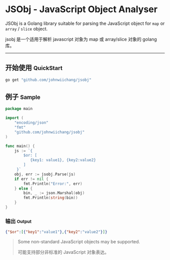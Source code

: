 # JSObj - JavaScript Object Analyser

JSObj is a Golang library suitable for parsing the JavaScript object for `map` or `array` / `slice` object.

jsobj 是一个适用于解析 javascript 对象为 map 或 array/slice 对象的 golang 库。

---

## 开始使用 <small>QuickStart</small>

```bash
go get "github.com/johnwiichang/jsobj"
```

## 例子 <small>Sample</small>

```go
package main

import (
	"encoding/json"
	"fmt"
	"github.com/johnwiichang/jsobj"
)

func main() {
	js := `{
		$or: [
		   {key1: value1}, {key2:value2}
		]
	 }`
	obj, err := jsobj.Parse(js)
	if err != nil {
		fmt.Println("Error:", err)
	} else {
		bin, _ := json.Marshal(obj)
		fmt.Println(string(bin))
	}
}
```

### 输出 <small>Output</small>

```json
{"$or":[{"key1":"value1"},{"key2":"value2"}]}
```

> Some non-standard JavaScript objects may be supported.
> 
> 可能支持部分非标准的 JavaScript 对象表达。